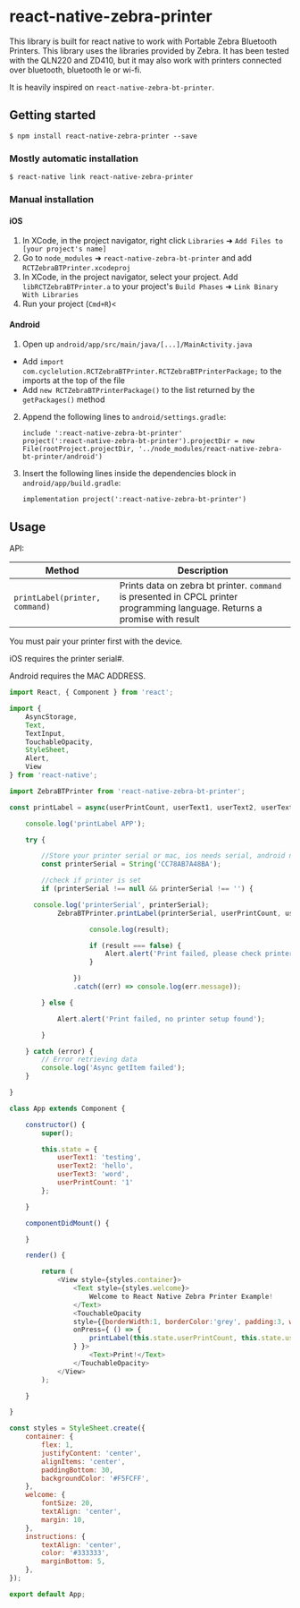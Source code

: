 
# react-native-zebra-printer

This library is built for react native to work with Portable Zebra Bluetooth Printers. This library uses the libraries provided by Zebra. It has been tested with the QLN220 and ZD410, but it may also work with printers connected over bluetooth, bluetooth le or wi-fi.

It is heavily inspired on `react-native-zebra-bt-printer`.

## Getting started

`$ npm install react-native-zebra-printer --save`

### Mostly automatic installation

`$ react-native link react-native-zebra-printer`

### Manual installation


#### iOS

1. In XCode, in the project navigator, right click `Libraries` ➜ `Add Files to [your project's name]`
2. Go to `node_modules` ➜ `react-native-zebra-bt-printer` and add `RCTZebraBTPrinter.xcodeproj`
3. In XCode, in the project navigator, select your project. Add `libRCTZebraBTPrinter.a` to your project's `Build Phases` ➜ `Link Binary With Libraries`
4. Run your project (`Cmd+R`)<

#### Android

1. Open up `android/app/src/main/java/[...]/MainActivity.java`
  - Add `import com.cyclelution.RCTZebraBTPrinter.RCTZebraBTPrinterPackage;` to the imports at the top of the file
  - Add `new RCTZebraBTPrinterPackage()` to the list returned by the `getPackages()` method
2. Append the following lines to `android/settings.gradle`:
  	```
    include ':react-native-zebra-bt-printer'
    project(':react-native-zebra-bt-printer').projectDir = new File(rootProject.projectDir, '../node_modules/react-native-zebra-bt-printer/android')
  	```
3. Insert the following lines inside the dependencies block in `android/app/build.gradle`:
  	```
    implementation project(':react-native-zebra-bt-printer')
  	```


## Usage

API:

| Method        | Description   |
| ------------- | ------------- |
| `printLabel(printer, command)`  | Prints data on zebra bt printer. `command` is presented in CPCL printer programming language. Returns a promise with result  |

You must pair your printer first with the device.

iOS requires the printer serial#.

Android requires the MAC ADDRESS.

```javascript
import React, { Component } from 'react';

import {
	AsyncStorage,
	Text,
	TextInput,
	TouchableOpacity,
	StyleSheet,
	Alert,
	View
} from 'react-native';

import ZebraBTPrinter from 'react-native-zebra-bt-printer';

const printLabel = async(userPrintCount, userText1, userText2, userText3) => {

	console.log('printLabel APP');

	try {

		//Store your printer serial or mac, ios needs serial, android needs mac
		const printerSerial = String('CC78AB7A48BA');

		//check if printer is set
		if (printerSerial !== null && printerSerial !== '') {

      console.log('printerSerial', printerSerial);
			ZebraBTPrinter.printLabel(printerSerial, userPrintCount, userText1, userText2, userText3).then((result) => {

					console.log(result);

					if (result === false) {
						Alert.alert('Print failed, please check printer connection');
					}

				})
				.catch((err) => console.log(err.message));

		} else {

			Alert.alert('Print failed, no printer setup found');

		}

	} catch (error) {
		// Error retrieving data
		console.log('Async getItem failed');
	}

}

class App extends Component {

	constructor() {
		super();

		this.state = {
			userText1: 'testing',
			userText2: 'hello',
			userText3: 'word',
			userPrintCount: '1'
		};

	}

	componentDidMount() {

	}

	render() {

		return (
			<View style={styles.container}>
				<Text style={styles.welcome}>
					Welcome to React Native Zebra Printer Example!
				</Text>
				<TouchableOpacity
				style={{borderWidth:1, borderColor:'grey', padding:3, width:100, backgroundColor:'white'}}
				onPress={ () => {
					printLabel(this.state.userPrintCount, this.state.userText1, this.state.userText2, this.state.userText3);
				} }>
					<Text>Print!</Text>
				</TouchableOpacity>
			</View>
		);

	}

}

const styles = StyleSheet.create({
	container: {
		flex: 1,
		justifyContent: 'center',
		alignItems: 'center',
		paddingBottom: 30,
		backgroundColor: '#F5FCFF',
	},
	welcome: {
		fontSize: 20,
		textAlign: 'center',
		margin: 10,
	},
	instructions: {
		textAlign: 'center',
		color: '#333333',
		marginBottom: 5,
	},
});

export default App;

```
